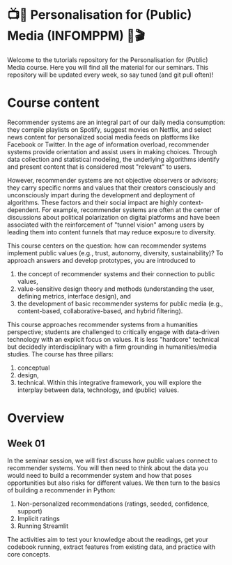 # 📺🍿 Personalisation for (Public) Media (INFOMPPM) 📡🎬
Welcome to the tutorials repository for the Personalisation for (Public) Media course. Here you will find all the material for our seminars. This repository will be updated every week, so say tuned (and git pull often)!

# Course content
Recommender systems are an integral part of our daily media consumption: they compile playlists on Spotify, suggest movies on Netflix, and select news content for personalized social media feeds on platforms like Facebook or Twitter. In the age of information overload, recommender systems provide orientation and assist users in making choices. Through data collection and statistical modeling, the underlying algorithms identify and present content that is considered most "relevant" to users. 

However, recommender systems are not objective observers or advisors; they carry specific norms and values that their creators consciously and unconsciously impart during the development and deployment of algorithms. These factors and their social impact are highly context-dependent. For example, recommender systems are often at the center of discussions about political polarization on digital platforms and have been associated with the reinforcement of "tunnel vision" among users by leading them into content funnels that may reduce exposure to diversity. 

This course centers on the question: how can recommender systems implement public values (e.g., trust, autonomy, diversity, sustainability)? To approach answers and develop prototypes, you are introduced to 
1. the concept of recommender systems and their connection to public values, 
2. value-sensitive design theory and methods (understanding the user, defining metrics, interface design), and 
3. the development of basic recommender systems for public media (e.g., content-based, collaborative-based, and hybrid filtering). 

This course approaches recommender systems from a humanities perspective; students are challenged to critically engage with data-driven technology with an explicit focus on values. It is less "hardcore" technical but decidedly interdisciplinary with a firm grounding in humanities/media studies. The course has three pillars: 
1. conceptual
2. design,
3. technical. 
Within this integrative framework, you will explore the interplay between data, technology, and (public) values.

# Overview
## Week 01
In the seminar session, we will first discuss how public values connect to recommender systems. You will then need to think about the data you would need to build a recommender system and how that poses opportunities but also risks for different values. We then turn to the basics of building a recommender in Python:

1. Non-personalized recommendations (ratings, seeded, confidence, support)
2. Implicit ratings
3. Running Streamlit

The activities aim to test your knowledge about the readings, get your codebook running, extract features from existing data, and practice with core concepts.